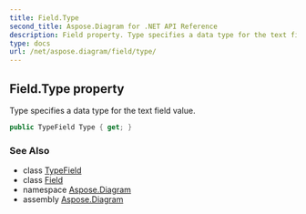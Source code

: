 ```yaml
---
title: Field.Type
second_title: Aspose.Diagram for .NET API Reference
description: Field property. Type specifies a data type for the text field value
type: docs
url: /net/aspose.diagram/field/type/
---
```

## Field.Type property

Type specifies a data type for the text field value.

```csharp
public TypeField Type { get; }
```

### See Also

* class [TypeField](../../typefield/)
* class [Field](../)
* namespace [Aspose.Diagram](../../field/)
* assembly [Aspose.Diagram](../../../)


